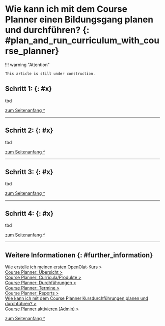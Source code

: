 # Wie kann ich mit dem Course Planner einen Bildungsgang planen und durchführen? {: #plan_and_run_curriculum_with_course_planner}


!!! warning "Attention"

    This article is still under construction.


## Schritt 1:   {: #x}

tbd

[zum Seitenanfang ^](#plan_and_run_curriculum_with_course_planner)

---

## Schritt 2:   {: #x}

tbd

[zum Seitenanfang ^](#plan_and_run_curriculum_with_course_planner)

---

## Schritt 3:   {: #x}

tbd

[zum Seitenanfang ^](#plan_and_run_curriculum_with_course_planner)

---


## Schritt 4:   {: #x}

tbd

[zum Seitenanfang ^](#plan_and_run_curriculum_with_course_planner)

---


## Weitere Informationen {: #further_information}


[Wie erstelle ich meinen ersten OpenOlat-Kurs >](../my_first_course/my_first_course.de.md)<br>
[Course Planner: Übersicht >](../../manual_user/area_modules/Course_Planner.de.md)<br>
[Course Planner: Curricula/Produkte >](../../manual_user/area_modules/Course_Planner_Products.de.md)<br>
[Course Planner: Durchführungen >](../../manual_user/area_modules/Course_Planner_Implementations.de.md)<br>
[Course Planner: Termine >](../../manual_user/area_modules/Course_Planner_Events.de.md)<br>
[Course Planner: Reports >](../../manual_user/area_modules/Course_Planner_Reports.de.md)<br>
[Wie kann ich mit dem Course Planner Kursdurchführungen planen und durchführen? >](../course_planner_course/course_planner_course.de.md)<br>
[Course Planner aktivieren (Admin) >](../../manual_admin/administration/Modules_Course_Planner.de.md)<br>

[zum Seitenanfang ^](#plan_and_run_curriculum_with_course_planner)


